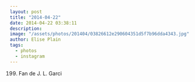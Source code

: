 ```yaml
---
layout: post
title: "2014-04-22"
date: 2014-04-22 03:38:11
description: 
image: "/assets/photos/201404/03826612e290604351d5f7b96dda4343.jpg"
author: Elise Plain
tags: 
  - photos
  - instagram
---
```


199. Fan de J. L. Garci
<p></p>
